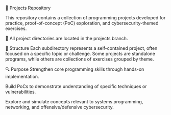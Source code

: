 🧬 Projects Repository

This repository contains a collection of programming projects developed for practice, proof-of-concept (PoC) exploration, and cybersecurity-themed exercises.

🔀 All project directories are located in the projects branch.


📁 Structure
Each subdirectory represents a self-contained project, often focused on a specific topic or challenge. Some projects are standalone programs, while others are collections of exercises grouped by theme.


🔍 Purpose
Strengthen core programming skills through hands-on implementation.

Build PoCs to demonstrate understanding of specific techniques or vulnerabilities.

Explore and simulate concepts relevant to systems programming, networking, and offensive/defensive cybersecurity.
